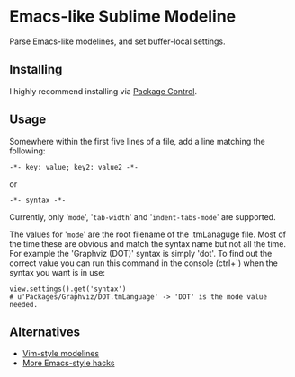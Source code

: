 # Emacs-like Sublime Modeline

Parse Emacs-like modelines, and set buffer-local settings.


## Installing

I highly recommend installing via [Package Control](http://wbond.net/sublime_packages/package_control).


## Usage

Somewhere within the first five lines of a file, add a line matching the following:

	-*- key: value; key2: value2 -*-

or

	-*- syntax -*-

Currently, only '`mode`', '`tab-width`' and '`indent-tabs-mode`' are supported.

The values for '`mode`' are the root filename of the .tmLanaguge file. Most of
the time these are obvious and match the syntax name but not all the time. For
example the 'Graphviz (DOT)' syntax is simply 'dot'. To find out the correct
value you can run this command in the console (ctrl+\`) when the syntax you want is in
use:

	view.settings().get('syntax')
	# u'Packages/Graphviz/DOT.tmLanguage' -> 'DOT' is the mode value needed.

## Alternatives

* [Vim-style modelines](https://github.com/SublimeText/Modelines)
* [More Emacs-style hacks](http://software.clapper.org/ST2EmacsMiscellanea/)
